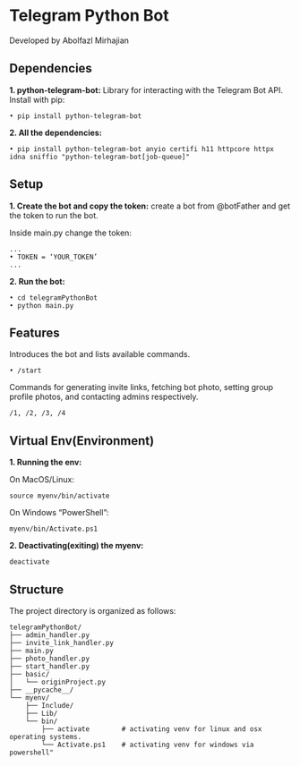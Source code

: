 
# Telegram Python Bot

Developed by Abolfazl Mirhajian



## Dependencies
**1. python-telegram-bot:** Library for interacting with the Telegram Bot API. Install with pip:

    • pip install python-telegram-bot

**2. All the dependencies:**

    • pip install python-telegram-bot anyio certifi h11 httpcore httpx idna sniffio "python-telegram-bot[job-queue]"




## Setup
**1. Create the bot and copy the token:** create a bot from @botFather and get the token to run the bot.

Inside main.py change the token: 

    ...
    • TOKEN = ‘YOUR_TOKEN’
    ...

**2. Run the bot:**

    • cd telegramPythonBot
    • python main.py


## Features
Introduces the bot and lists available commands.

    • /start

Commands for generating invite links, fetching bot photo, setting group profile photos, and contacting admins respectively.

    /1, /2, /3, /4 



## Virtual Env(Environment)
**1. Running the env:**

On MacOS/Linux:
    
    source myenv/bin/activate

On Windows “PowerShell”: 
    
    myenv/bin/Activate.ps1

**2. Deactivating(exiting) the myenv:**

    deactivate


## Structure
The project directory is organized as follows:
```
telegramPythonBot/
├── admin_handler.py
├── invite_link_handler.py
├── main.py
├── photo_handler.py
├── start_handler.py
├── basic/
│   └── originProject.py
├── __pycache__/
└── myenv/
    ├── Include/
    ├── Lib/
    └── bin/
        ├── activate        # activating venv for linux and osx operating systems.
        └── Activate.ps1    # activating venv for windows via powershell"
```